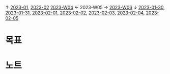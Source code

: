 
↑ [2023-01](2023-01.md), [2023-02](2023-02.md)
[2023-W04](2023-W04.md) ← 2023-W05 → [2023-W06](2023-W06.md)
↓ [2023-01-30](2023-01-30.md), [2023-01-31](2023-01-31.md), [2023-02-01](2023-02-01.md), [2023-02-02](2023-02-02.md), [2023-02-03](2023-02-03.md), [2023-02-04](2023-02-04.md), [2023-02-05](2023-02-05.md)

# 목표



# 노트




